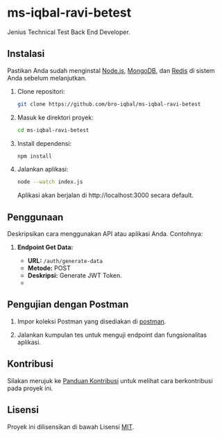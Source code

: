 # ms-iqbal-ravi-betest

Jenius Technical Test Back End Developer.

## Instalasi

Pastikan Anda sudah menginstal [Node.js](https://nodejs.org/), [MongoDB](https://www.mongodb.com/try/download/community), dan [Redis](https://redis.io/download) di sistem Anda sebelum melanjutkan.

1. Clone repositori:

    ```bash
    git clone https://github.com/bro-iqbal/ms-iqbal-ravi-betest
    ```

2. Masuk ke direktori proyek:

    ```bash
    cd ms-iqbal-ravi-betest
    ```

3. Install dependensi:

    ```bash
    npm install
    ```

4. Jalankan aplikasi:

    ```bash
    node --watch index.js
    ```

    Aplikasi akan berjalan di http://localhost:3000 secara default.

## Penggunaan

Deskripsikan cara menggunakan API atau aplikasi Anda. Contohnya:

1. **Endpoint Get Data:**

    - **URL:** `/auth/generate-data`
    - **Metode:** POST
    - **Deskripsi:** Generate JWT Token.
    - 
## Pengujian dengan Postman

1. Impor koleksi Postman yang disediakan di [postman](https://documenter.getpostman.com/view/1585979/2s9YsNeqdt).

2. Jalankan kumpulan tes untuk menguji endpoint dan fungsionalitas aplikasi.

## Kontribusi

Silakan merujuk ke [Panduan Kontribusi](CONTRIBUTING.md) untuk melihat cara berkontribusi pada proyek ini.

## Lisensi

Proyek ini dilisensikan di bawah Lisensi [MIT](LICENSE).
